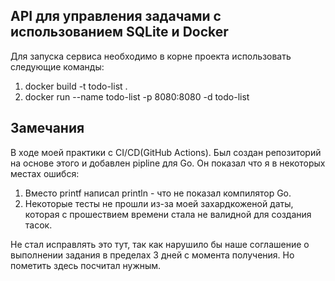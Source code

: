 ## API для управления задачами с использованием SQLite и Docker

Для запуска сервиса необходимо в корне проекта использовать следующие команды:
1. docker build -t todo-list .
2. docker run --name todo-list -p 8080:8080 -d todo-list

## Замечания

В ходе моей практики с CI/CD(GitHub Actions). Был создан репозиторий на основе этого и добавлен pipline для Go.
Он показал что я в некоторых местах ошибся: 
1) Вместо printf написал println - что не показал компилятор Go.
2) Некоторые тесты не прошли из-за моей захардкоженой даты, которая с прошествием времени стала не валидной для создания тасок.

Не стал исправлять это тут, так как нарушило бы наше соглашение о выполнении задания в пределах 3 дней с момента получения. Но пометить здесь посчитал нужным.
